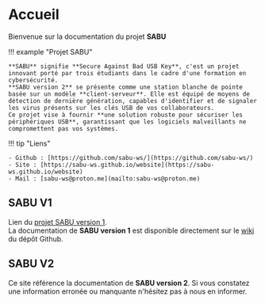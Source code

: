 # Accueil
Bienvenue sur la documentation du projet **SABU**

!!! example "Projet SABU"

    **SABU** signifie **Secure Against Bad USB Key**, c'est un projet innovant porté par trois étudiants dans le cadre d'une formation en cybersécurité.    
    **SABU version 2** se présente comme une station blanche de pointe basée sur un modèle **client-serveur**. Elle est équipé de moyens de détection de dernière génération, capables d'identifier et de signaler les virus présents sur les clés USB de vos collaborateurs.  
    Ce projet vise à fournir **une solution robuste pour sécuriser les périphériques USB**, garantissant que les logiciels malveillants ne compromettent pas vos systèmes.

!!! tip "Liens"

    - Github : [https://github.com/sabu-ws/](https://github.com/sabu-ws/)
    - Site : [https://sabu-ws.github.io/website](https://sabu-ws.github.io/website)
    - Mail : [sabu-ws@proton.me](mailto:sabu-ws@proton.me)

## SABU V1
Lien du [projet SABU version 1](https://github.com/sabu-ws/allinone/).  
La documentation de **SABU version 1** est disponible directement sur le [wiki](https://github.com/sabu-ws/allinone/wiki) du dépôt Github.

## SABU V2
Ce site référence la documentation de **SABU version 2**. Si vous constatez une information erronée ou manquante n'hésitez pas à nous en informer.
